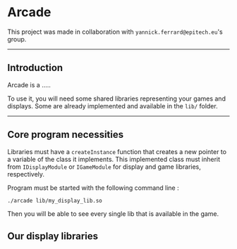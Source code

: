 # Arcade

This project was made in collaboration with `yannick.ferrard@epitech.eu`'s group.

----
## Introduction

Arcade is a .....

To use it, you will need some shared libraries representing your games and displays. Some are already implemented and available in the `lib/` folder.

----
## Core program necessities

Libraries must have a `createInstance` function that creates a new pointer to a variable of the class it implements. This implemented class must inherit from `IDisplayModule` or `IGameModule` for display and game libraries, respectively.

Program must be started with the following command line :
```bash
./arcade lib/my_display_lib.so
```

Then you will be able to see every single lib that is available in the game.

## Our display libraries
